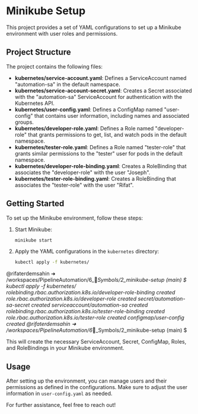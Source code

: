 # Minikube Setup

This project provides a set of YAML configurations to set up a Minikube environment with user roles and permissions.

## Project Structure

The project contains the following files:

- **kubernetes/service-account.yaml**: Defines a ServiceAccount named "automation-sa" in the default namespace.
- **kubernetes/service-account-secret.yaml**: Creates a Secret associated with the "automation-sa" ServiceAccount for authentication with the Kubernetes API.
- **kubernetes/user-config.yaml**: Defines a ConfigMap named "user-config" that contains user information, including names and associated groups.
- **kubernetes/developer-role.yaml**: Defines a Role named "developer-role" that grants permissions to get, list, and watch pods in the default namespace.
- **kubernetes/tester-role.yaml**: Defines a Role named "tester-role" that grants similar permissions to the "tester" user for pods in the default namespace.
- **kubernetes/developer-role-binding.yaml**: Creates a RoleBinding that associates the "developer-role" with the user "Joseph".
- **kubernetes/tester-role-binding.yaml**: Creates a RoleBinding that associates the "tester-role" with the user "Rifat".

## Getting Started

To set up the Minikube environment, follow these steps:

1. Start Minikube:
   ```sh
   minikube start
   ```

2. Apply the YAML configurations in the `kubernetes` directory:
   ```sh
   kubectl apply -f kubernetes/
   ```


@rifaterdemsahin ➜ /workspaces/PipelineAutomation/6_🔣_Symbols/2_minikube-setup (main) $  
  kubectl apply -f kubernetes/
rolebinding.rbac.authorization.k8s.io/developer-role-binding created
role.rbac.authorization.k8s.io/developer-role created
secret/automation-sa-secret created
serviceaccount/automation-sa created
rolebinding.rbac.authorization.k8s.io/tester-role-binding created
role.rbac.authorization.k8s.io/tester-role created
configmap/user-config created
@rifaterdemsahin ➜ /workspaces/PipelineAutomation/6_🔣_Symbols/2_minikube-setup (main) $ 

This will create the necessary ServiceAccount, Secret, ConfigMap, Roles, and RoleBindings in your Minikube environment.

## Usage

After setting up the environment, you can manage users and their permissions as defined in the configurations. Make sure to adjust the user information in `user-config.yaml` as needed.

For further assistance, feel free to reach out!
